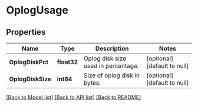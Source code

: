 # OplogUsage

## Properties
Name | Type | Description | Notes
------------ | ------------- | ------------- | -------------
**OplogDiskPct** | **float32** | Oplog disk size used in percentage. | [optional] [default to null]
**OplogDiskSize** | **int64** | Size of oplog disk in bytes. | [optional] [default to null]

[[Back to Model list]](../README.md#documentation-for-models) [[Back to API list]](../README.md#documentation-for-api-endpoints) [[Back to README]](../README.md)


